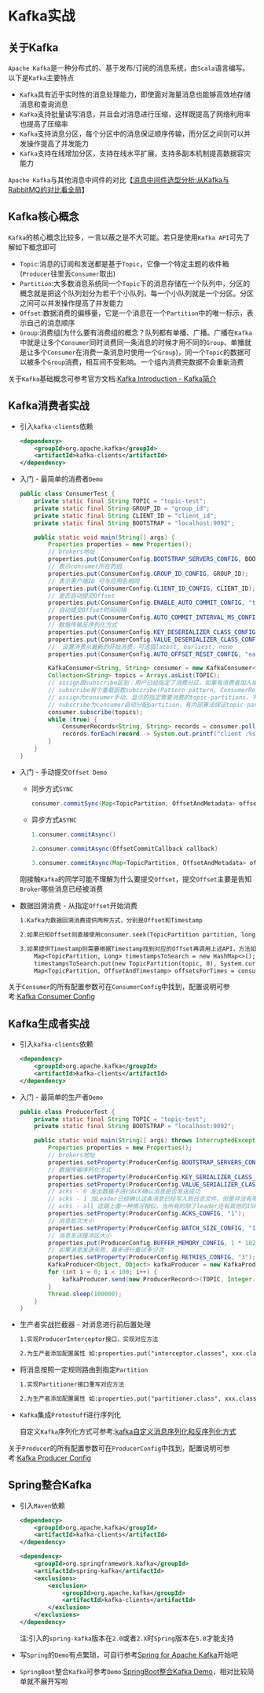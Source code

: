 # Kafka实战



## 关于Kafka

`Apache Kafka`是一种分布式的、基于发布/订阅的消息系统，由`Scala`语言编写。以下是`Kafka`主要特点

- `Kafka`具有近乎实时性的消息处理能力，即使面对海量消息也能够高效地存储消息和查询消息
- `Kafka`支持批量读写消息，并且会对消息进行压缩，这样既提高了网络利用率也提高了压缩率
- `Kafka`支持消息分区，每个分区中的消息保证顺序传输，而分区之间则可以并发操作提高了并发能力
- `Kafka`支持在线增加分区，支持在线水平扩展，支持多副本机制提高数据容灾能力

`Apache Kafka`与其他消息中间件的对比【[消息中间件选型分析:从Kafka与RabbitMQ的对比看全局](https://www.infoq.cn/article/kafka-vs-rabbitmq?utm_source=infoq&utm_medium=popular_widget&utm_campaign=popular_content_list&utm_content=homepage)】

## Kafka核心概念

`Kafka`的核心概念比较多，一言以蔽之是不大可能。若只是使用`Kafka API`可先了解如下概念即可

- `Topic`:消息的订阅和发送都是基于`Topic`，它像一个特定主题的收件箱(`Producer`往里丢`Consumer`取出)
- `Partition`:大多数消息系统同一个`Topic`下的消息存储在一个队列中，分区的概念就是把这个队列划分为若干个小队列，每一个小队列就是一个分区。分区之间可以并发操作提高了并发能力
- `Offset`:数据消费的偏移量，它是一个消息在一个`Partition`中的唯一标示，表示自己的消息顺序
- `Group`:消费组(为什么要有消费组的概念？队列都有单播、广播。广播在`Kafka`中就是让多个`Consumer`同时消费同一条消息的时候才用不同的`Group`、单播就是让多个`Consumer`在消费一条消息时使用一个`Group`)，同一个`Topic`的数据可以被多个`Group`消费，相互间不受影响。一个组内消费完数据不会重新消费

关于`Kafka`基础概念可参考官方文档:[Kafka Introduction - Kafka简介](http://kafka.apache.org/intro.html)

## Kafka消费者实战

- 引入`kafka-clients`依赖

  ```xml
  <dependency>
      <groupId>org.apache.kafka</groupId>
      <artifactId>kafka-clients</artifactId>
  </dependency>
  ```

- 入门 - 最简单的消费者`Demo`

  ```java
  public class ConsumerTest {
      private static final String TOPIC = "topic-test";
      private static final String GROUP_ID = "group_id";
      private static final String CLIENT_ID = "client_id";
      private static final String BOOTSTRAP = "localhost:9092";
  
      public static void main(String[] args) {
          Properties properties = new Properties();
          // brokers地址
          properties.put(ConsumerConfig.BOOTSTRAP_SERVERS_CONFIG, BOOTSTRAP);
          // 表示consumer所在的组
          properties.put(ConsumerConfig.GROUP_ID_CONFIG, GROUP_ID);
          // 表示客户端ID 可与应用名相同
          properties.put(ConsumerConfig.CLIENT_ID_CONFIG, CLIENT_ID);
          // 是否自动提交Offset
          properties.put(ConsumerConfig.ENABLE_AUTO_COMMIT_CONFIG, "true");
          // 自动提交Offset时间间隔
          properties.put(ConsumerConfig.AUTO_COMMIT_INTERVAL_MS_CONFIG, "1000");
          // 数据传输反序列化方式
          properties.put(ConsumerConfig.KEY_DESERIALIZER_CLASS_CONFIG, StringDeserializer.class.getName());
          properties.put(ConsumerConfig.VALUE_DESERIALIZER_CLASS_CONFIG, StringDeserializer.class.getName());
          //  设置消费从最新的开始消费，可选值latest, earliest, none
          properties.put(ConsumerConfig.AUTO_OFFSET_RESET_CONFIG, "earliest");
  
          KafkaConsumer<String, String> consumer = new KafkaConsumer<>(properties);
          Collection<String> topics = Arrays.asList(TOPIC);
          // assign跟subscribe区别：用户已经指定了消费分区，如果有消费者加入或退出，assign不会进行reblance
          // subscribe有个重载函数subscribe(Pattern pattern, ConsumerRebalanceListener listener)可用于监听reblance 有兴趣的同学可自行尝试
          // assign为consumer手动、显示的指定需要消费的topic-partitions，不受group.id限制，相当与指定的group无效
          // subscribe为consumer自动分配partition，有内部算法保证topic-partition以最优的方式均匀分配给同group下的不同consumer
          consumer.subscribe(topics);
          while (true) {
              ConsumerRecords<String, String> records = consumer.poll(100);
              records.forEach(record -> System.out.printf("client :%s , topic:%s , parititon :%d ,offset = %d  ,key =%s , value =%s%n", CLIENT_ID, record.topic(), record.partition(), record.offset(), record.key(), record.value()));
          }
      }
  }
  ```

- 入门 - 手动提交`Offset Demo`

  - 同步方式`SYNC`

    ```java
    consumer.commitSync(Map<TopicPartition, OffsetAndMetadata> offsets)
    ```

  - 异步方式`ASYNC`

    ```java
    1.consumer.commitAsync()
        
    2.consumer.commitAsync(OffsetCommitCallback callback)
    
    3.consumer.commitAsync(Map<TopicPartition, OffsetAndMetadata> offsets, callback)
    ```

  刚接触`Kafka`的同学可能不理解为什么要提交`Offset`，提交`Offset`主要是告知`Broker`哪些消息已经被消费

- 数据回溯消费 - 从指定`Offset`开始消费

  ```reStructuredText
  1.Kafka为数据回溯消费提供两种方式，分别是Offset和Timestamp
  
  2.如果已知Offset则直接使用consumer.seek(TopicPartition partition, long offset)指定
  
  3.如果提供Timestamp则需要根据Timestamp找到对应的Offset再调用上述API，方法如下
      Map<TopicPartition, Long> timestampsToSearch = new HashMap<>();
      timestampsToSearch.put(new TopicPartition(topic, 0), System.currentTimeMillis() -10*1000);
      Map<TopicPartition, OffsetAndTimestamp> offsetsForTimes = consumer.offsetsForTimes(timestampsToSearch);
  ```

关于`Consumer`的所有配置参数可在`ConsumerConfig`中找到，配置说明可参考:[Kafka Consumer Config](http://kafka.apache.org/0101/documentation.html#newconsumerconfigs)

## Kafka生成者实战

- 引入`kafka-clients`依赖

  ```xml
  <dependency>
      <groupId>org.apache.kafka</groupId>
      <artifactId>kafka-clients</artifactId>
  </dependency>
  ```

- 入门 - 最简单的生产者`Demo`

  ```java
  public class ProducerTest {
      private static final String TOPIC = "topic-test";
      private static final String BOOTSTRAP = "localhost:9092";
  
      public static void main(String[] args) throws InterruptedException {
          Properties properties = new Properties();
          // brokers地址
          properties.setProperty(ProducerConfig.BOOTSTRAP_SERVERS_CONFIG, BOOTSTRAP);
          // 数据传输序列化方式
          properties.setProperty(ProducerConfig.KEY_SERIALIZER_CLASS_CONFIG, StringSerializer.class.getName());
          properties.setProperty(ProducerConfig.VALUE_SERIALIZER_CLASS_CONFIG, StringSerializer.class.getName());
          // acks - 0 发出数据不进行ACK确认消息是否发送成功
          // acks - 1 当Leader已经确认这条消息已经写入到日志文件，但是并没有等待所有的follower进行数据同步。这钟情况下会有少数情况数据丢失
          // acks - all 这跟上面一种情况相似，当所有的除了leader还有其他的ISR集合中的follower都成功将数据的写入文件。这种情况下数据可靠性最强
          properties.setProperty(ProducerConfig.ACKS_CONFIG, "1");
          // 消息批次大小
          properties.setProperty(ProducerConfig.BATCH_SIZE_CONFIG, "10000");
          // 消息发送缓冲区大小
          properties.put(ProducerConfig.BUFFER_MEMORY_CONFIG, 1 * 1024 * 1024);
          // 如果消息发送失败，最多进行重试多少次
          properties.setProperty(ProducerConfig.RETRIES_CONFIG, "3");
          KafkaProducer<Object, Object> kafkaProducer = new KafkaProducer<>(properties);
          for (int i = 0; i < 100; i++) {
              kafkaProducer.send(new ProducerRecord<>(TOPIC, Integer.toString(i), "message-" + i), (metadata, exception) -> System.out.printf(" msg ==> partition :%d  , offset :%d ,topic :%s , valuesize: %d %n", metadata.partition(), metadata.offset(), metadata.topic(), metadata.serializedValueSize()));
          }
          Thread.sleep(100000);
      }
  }
  ```

- 生产者实战拦截器 - 对消息进行前后置处理

  ```reStructuredText
  1.实现ProducerInterceptor接口，实现对应方法
  
  2.为生产者添加配置属性 如:properties.put("interceptor.classes", xxx.class.getName());
  ```

- 将消息按照一定规则路由到指定`Partition`

  ```reStructuredText
  1.实现Partitioner接口重写对应方法
  
  2.为生产者添加配置属性 如:properties.put("partitioner.class", xxx.class.getName());
  ```

- `Kafka`集成`Protostuff`进行序列化

  自定义`Kafka`序列化方式可参考:[kafka自定义消息序列化和反序列化方式](https://blog.csdn.net/shirukai/article/details/82152172)

关于`Producer`的所有配置参数可在`ProducerConfig`中找到，配置说明可参考:[Kafka Producer Config](http://kafka.apache.org/0101/documentation.html#producerconfigs)

## Spring整合Kafka

- 引入`Maven`依赖

  ```xml
  <dependency>
      <groupId>org.apache.kafka</groupId>
      <artifactId>kafka-clients</artifactId>
  </dependency>
  
  <dependency>
      <groupId>org.springframework.kafka</groupId>
      <artifactId>spring-kafka</artifactId>
      <exclusions>
          <exclusion>
              <groupId>org.apache.kafka</groupId>
              <artifactId>kafka-clients</artifactId>
          </exclusion>
      </exclusions>
  </dependency>
  ```

  注:引入的`spring-kafka`版本在`2.0`或者`2.X`时`Spring`版本在`5.0`才能支持

- 写`Spring`的`Demo`有点繁琐，可自行参考[Spring for Apache Kafka](https://docs.spring.io/spring-kafka/reference/htmlsingle/)开始吧

- `SpringBoot`整合`Kafka`可参考`Demo`:[SpringBoot整合Kafka Demo](https://github.com/lilaizhencn/spring-boot-kafka-demo)，相对比较简单就不展开写啦